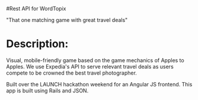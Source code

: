 #Rest API for WordTopix 

"That one matching game with great travel deals"

Description: 
============

Visual, mobile-friendly game based on the game mechanics of Apples to Apples. We use Expedia's API to serve relevant travel deals as users compete to be crowned the best travel photographer.

Built over the LAUNCH hackathon weekend for an Angular JS frontend. This app is built using Rails and JSON.


